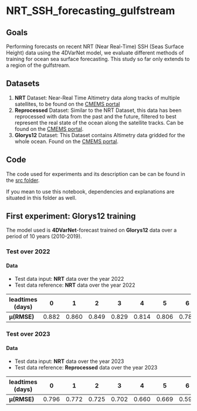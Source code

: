 # NRT_SSH_forecasting_gulfstream

## Goals

Performing forecasts on recent NRT (Near Real-Time) SSH (Seas Surface Height) data using the 4DVarNet model, we evaluate different methods of training for ocean sea surface forecasting. This study so far only extends to a region of the gulfstream.

## Datasets

1. **NRT** Dataset: Near-Real Time Altimetry data along tracks of multiple satellites, to be found on the [CMEMS portal](https://data.marine.copernicus.eu/product/SEALEVEL_GLO_PHY_L3_NRT_008_044/description)
2. **Reprocessed** Dataset: Similar to the NRT Dataset, this data has been reprocessed with data from the past and the future, filtered to best represent the real state of the ocean along the satellite tracks. Can be found on the [CMEMS portal](https://data.marine.copernicus.eu/product/SEALEVEL_GLO_PHY_L3_MY_008_062/description).
3. **Glorys12** Dataset: This Dataset contains Altimetry data gridded for the whole ocean. Found on the [CMEMS portal](https://data.marine.copernicus.eu/product/GLOBAL_MULTIYEAR_PHY_001_030/description).

## Code

The code used for experiments and its description can be can be found in the [src folder](src/).

If you mean to use this notebook, dependencies and explanations are situated in this folder as well.

## First experiment: Glorys12 training

The model used is **4DVarNet**-forecast trained on **Glorys12** data over a period of 10 years (2010-2019).

### Test over 2022

#### Data

- Test data input: **NRT** data over the year 2022
- Test data reference: **NRT** data over the year 2022

| leadtimes (days) | 0 | 1 | 2 | 3 | 4 | 5 | 6 |
|---|---|---|---|---|---|---|---|
| **µ(RMSE)**| 0.882 | 0.860 | 0.849 | 0.829 | 0.814 | 0.806 | 0.783 |

### Test over 2023

#### Data

- Test data input: **NRT** data over the year 2023
- Test data reference: **Reprocessed** data over the year 2023

| leadtimes (days) | 0 | 1 | 2 | 3 | 4 | 5 | 6 |
|---|---|---|---|---|---|---|---|
| **µ(RMSE)**| 0.796 | 0.772 | 0.725 | 0.702 | 0.660 | 0.669 | 0.597 |
